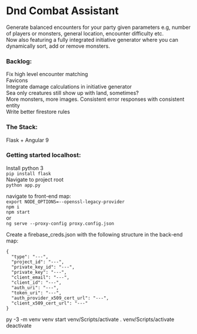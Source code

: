 # Dnd Combat Assistant

Generate balanced encounters for your party given parameters e.g, number of players or monsters, general location, encounter difficulty etc.  
Now also featuring a fully integrated initiative generator where you can dynamically sort, add or remove monsters.

### Backlog:

Fix high level encounter matching  
Favicons  
Integrate damage calculations in initiative generator  
Sea only creatures still show up with land, sometimes?  
More monsters, more images.
Consistent error responses with consistent entity  
Write better firestore rules

### The Stack:

Flask + Angular 9

### Getting started localhost:

Install python 3  
`pip install flask`  
Navigate to project root  
`python app.py`

navigate to front-end map:  
`export NODE_OPTIONS=--openssl-legacy-provider`  
`npm i`  
`npm start`  
or  
`ng serve --proxy-config proxy.config.json`

Create a firebase_creds.json with the following structure in the back-end map:

```
{
  "type": "---",
  "project_id": "---",
  "private_key_id": "---",
  "private_key": "---",
  "client_email": "---",
  "client_id": "---",
  "auth_uri": "---",
  "token_uri": "---",
  "auth_provider_x509_cert_url": "---",
  "client_x509_cert_url": "---"
}

```


py -3 -m venv venv
start venv/Scripts/activate
. venv/Scripts/activate
deactivate